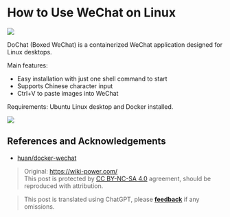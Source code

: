 # How to Use WeChat on Linux

![](https://wiki-media-1253965369.cos.ap-guangzhou.myqcloud.com/img/20200311141406.png)

DoChat (Boxed WeChat) is a containerized WeChat application designed for Linux desktops.

Main features:

- Easy installation with just one shell command to start
- Supports Chinese character input
- Ctrl+V to paste images into WeChat

Requirements: Ubuntu Linux desktop and Docker installed.

![](https://wiki-media-1253965369.cos.ap-guangzhou.myqcloud.com/img/20200311141459.png)

## References and Acknowledgements

- [huan/docker-wechat](https://github.com/huan/docker-wechat)

> Original: <https://wiki-power.com/>  
> This post is protected by [CC BY-NC-SA 4.0](https://creativecommons.org/licenses/by/4.0/deed.en) agreement, should be reproduced with attribution.

> This post is translated using ChatGPT, please [**feedback**](https://github.com/linyuxuanlin/Wiki_MkDocs/issues/new) if any omissions.